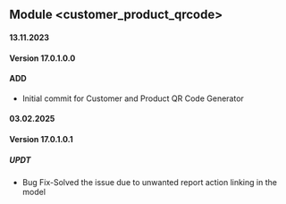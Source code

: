 ## Module <customer_product_qrcode>

#### 13.11.2023
#### Version 17.0.1.0.0
#### ADD
- Initial commit for Customer and Product QR Code Generator


#### 03.02.2025
#### Version 17.0.1.0.1
##### UPDT
- Bug Fix-Solved the issue due to unwanted report action linking in the model
